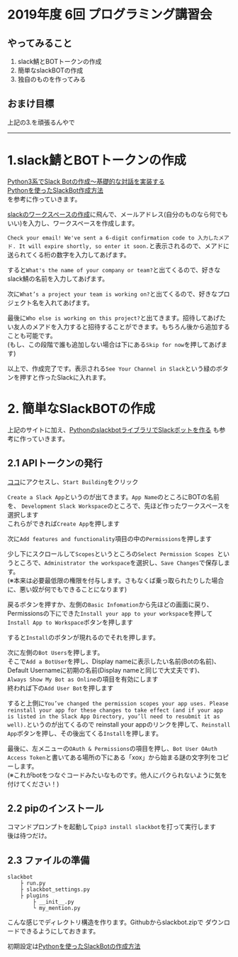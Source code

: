 # 2019年度 6回 プログラミング講習会
## やってみること
1. slack鯖とBOTトークンの作成
2. 簡単なslackBOTの作成
3. 独自のものを作ってみる
## おまけ目標
上記の3.を頑張るんやで

---
# 1.slack鯖とBOTトークンの作成
[Python3系でSlack Botの作成〜基礎的な対話を実装する](https://qiita.com/croissant1028/items/8d6334b76576762df349)  
[Pythonを使ったSlackBot作成方法](https://qiita.com/kunitaya/items/690028e33ba5c666f3e2)  
を参考に作っていきます。  

[slackのワークスペースの作成](https://slack.com/create)に飛んで、メールアドレス(自分のものなら何でもいい)を入力し、ワークスペースを作成します。  

`Check your email! We've sent a 6-digit confirmation code to 入力したメアド. It will expire shortly, so enter it soon.`と表示されるので、メアドに送られてくる桁の数字を入力してあげます。  

すると`What's the name of your company or team?`と出てくるので、好きなslack鯖の名前を入力してあげます。  

次に`What’s a project your team is working on?`と出てくるので、好きなプロジェクト名を入れてあげます。  

最後に`Who else is working on this project?`と出てきます。招待してあげたい友人のメアドを入力すると招待することができます。もちろん後から追加することも可能です。  
(もし、この段階で誰も追加しない場合は下にある`Skip for now`を押してあげます)  

以上で、作成完了です。表示される`See Your Channel in Slack`という緑のボタンを押すと作ったSlackに入れます。

# 2. 簡単なSlackBOTの作成
上記のサイトに加え、[PythonのslackbotライブラリでSlackボットを作る](https://qiita.com/sukesuke/items/1ac92251def87357fdf6) も参考に作っていきます。  

## 2.1 APIトークンの発行
[ココ](https://api.slack.com/)にアクセスし、`Start Building`をクリック  

`Create a Slack App`というのが出てきます。`App Name`のところにBOTの名前を、  `Development Slack Workspace`のところで、先ほど作ったワークスペースを選択します  
これらができれば`Create App`を押します  

次に`Add features and functionality`項目の中の`Permissions`を押します

少し下にスクロールして`Scopes`というところの`Select Permission Scopes
`というところで、`Administrator the workspace`を選択し、`Save Changes`で保存します。  
(※本来は必要最低限の権限を付与します。さもなくば乗っ取られたりした場合に、悪い奴が何でもできることになります)

戻るボタンを押すか、左側の`Basic Infomation`から先ほどの画面に戻り、Permissionsの下にできた`Install your app to your workspace`を押して`Install App to Workspace`ボタンを押します  

すると`Install`のボタンが現れるのでそれを押します。  

次に左側の`Bot Users`を押します。  
そこで`Add a BotUser`を押し、Display nameに表示したい名前(Botの名前)、  
Default Usernameに初期の名前(Display nameと同じで大丈夫です)、  
`Always Show My Bot as Online`の項目を有効にします  
終われば下の`Add User Bot`を押します

すると上側に`You’ve changed the permission scopes your app uses. Please reinstall your app for these changes to take effect (and if your app is listed in the Slack App Directory, you’ll need to resubmit it as well).`というのが出てくるので reinstall your appのリンクを押して、`Reinstall App`ボタンを押し、その後出てくる`Install`を押します。  

最後に、左メニューの`OAuth & Permissions`の項目を押し、`Bot User OAuth Access Token`と書いてある場所の下にある「xox」から始まる謎の文字列をコピーします。  
(※これがbotをつなぐコードみたいなものです。他人にパクられないように気を付けてください！)

## 2.2 pipのインストール
コマンドプロンプトを起動して`pip3 install slackbot`を打って実行します  
後は待つだけ。

## 2.3 ファイルの準備
```
slackbot
    ├ run.py
    ├ slackbot_settings.py
    ├ plugins
        ├ __init__.py
        └ my_mention.py
```
こんな感じでディレクトリ構造を作ります。Githubからslackbot.zipで
ダウンロードできるようにしておきます。  

初期設定は[Pythonを使ったSlackBotの作成方法](https://qiita.com/kunitaya/items/690028e33ba5c666f3e2)